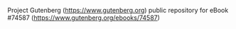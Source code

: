 Project Gutenberg (https://www.gutenberg.org) public repository for
eBook #74587 (https://www.gutenberg.org/ebooks/74587)
